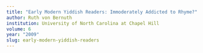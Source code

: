 ```yaml
---
title: "Early Modern Yiddish Readers: Immoderately Addicted to Rhyme?"
author: Ruth von Bernuth
institution: University of North Carolina at Chapel Hill
volume: 6
year: "2009"
slug: early-modern-yiddish-readers
---
```

